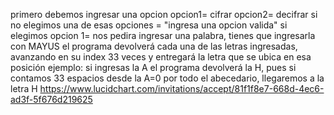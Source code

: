 primero debemos ingresar una opcion
opcion1= cifrar
opcion2= decifrar
si no elegimos una de esas opciones = "ingresa una opcion valida"
si elegimos opcion 1= nos pedira ingresar una palabra, tienes que ingresarla con MAYUS
el programa devolverá cada una de las letras ingresadas, avanzando en su index 33 veces y entregará la letra que se ubica en esa posición
ejemplo: si ingresas la A el programa devolverá la H, pues si contamos 33 espacios desde la A=0 por todo el abecedario, llegaremos a la letra H
https://www.lucidchart.com/invitations/accept/81f1f8e7-668d-4ec6-ad3f-5f676d219625
